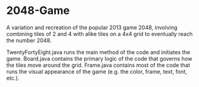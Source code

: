 # 2048-Game
A variation and recreation of the popular 2013 game 2048, involving combining tiles of 2 and 4 with alike tiles on a 4x4 grid to eventually reach the number 2048.

TwentyFortyEight.java runs the main method of the code and initiates the game.
Board.java contains the primary logic of the code that governs how the tiles move around the grid.
Frame.java contains most of the code that runs the visual appearance of the game (e.g. the color, frame, text, font, etc.).

